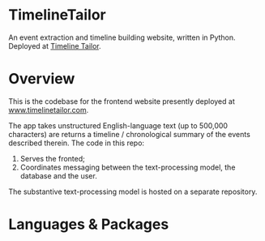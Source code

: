 # TimelineTailor

An event extraction and timeline building website, written in Python. Deployed at [Timeline Tailor](www.timelinetailor.com).

# Overview

This is the codebase for the frontend website presently deployed at www.timelinetailor.com.

The app takes unstructured English-language text (up to 500,000 characters) are returns a timeline / chronological summary of the events described therein. The code in this repo:

1. Serves the fronted;
2. Coordinates messaging between the text-processing model, the database and the user.

The substantive text-processing model is hosted on a separate repository.

# Languages & Packages

